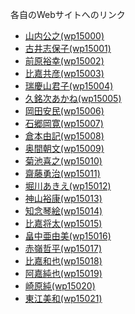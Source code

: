 各自のWebサイトへのリンク

<ul>
	<li><a href="http://wp15000.github.io/html.1st" target="_blank">山内公之(wp15000)</a>
	<li><a href="http://wp15001.github.io/html.1st" target="_blank">古井志保子(wp15001)</a>
	<li><a href="http://wp15002.github.io/html.1st" target="_blank">前原裕幸(wp15002)</a>
	<li><a href="http://wp15003.github.io/html.1st" target="_blank">比嘉共彦(wp15003)</a>
	<li><a href="http://wp15004.github.io/html.1st" target="_blank">瑞慶山君子(wp15004)</a>
	<li><a href="http://wp15005.github.io/html.1st" target="_blank">久銘次あかね(wp15005)</a>
	<li><a href="http://wp15006.github.io/html.1st" target="_blank">岡田安民(wp15006)</a>
	<li><a href="http://wp15007.github.io/html.1st" target="_blank">石郷岡寛(wp15007)</a>
	<li><a href="http://wp15008.github.io/html.1st" target="_blank">倉本由記(wp15008)</a>
	<li><a href="http://wp15009.github.io/html.1st" target="_blank">奥間朝文(wp15009)</a>
	<li><a href="http://wp15010.github.io/html.1st" target="_blank">菊池喜之(wp15010)</a>
	<li><a href="http://wp15011.github.io/html.1st" target="_blank">齋藤勇治(wp15011)</a>
	<li><a href="http://wp15012.github.io/html.1st" target="_blank">堀川あきえ(wp15012)</a>
	<li><a href="http://wp15013.github.io/html.1st" target="_blank">神山裕康(wp15013)</a>
	<li><a href="http://wp15014.github.io/html.1st" target="_blank">知念琴絵(wp15014)</a>
	<li><a href="http://wp15015.github.io/html.1st" target="_blank">比嘉将太(wp15015)</a>
	<li><a href="http://wp15016.github.io/html.1st" target="_blank">畠中亜由美(wp15016)</a>
	<li><a href="http://wp15017.github.io/html.1st" target="_blank">赤嶺哲平(wp15017)</a>
	<li><a href="http://wp15018.github.io/html.1st" target="_blank">比嘉和也(wp15018)</a>
	<li><a href="http://wp15019.github.io/html.1st" target="_blank">阿嘉純也(wp15019)</a>
	<li><a href="http://wp15020.github.io/html.1st" target="_blank">崎原純(wp15020)</a>
	<li><a href="http://wp15021.github.io/html.1st" target="_blank">東江美和(wp15021)</a>
</ul>